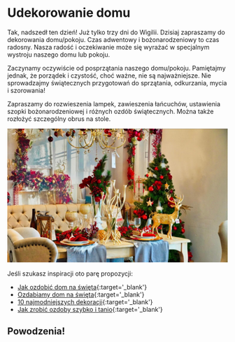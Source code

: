 
# Udekorowanie domu

Tak, nadszedł ten dzień! Już tylko trzy dni do Wigilii. Dzisiaj zapraszamy do dekorowania domu/pokoju. Czas adwentowy i bożonarodzeniowy to czas radosny. Nasza radość i oczekiwanie może się wyrażać w specjalnym wystroju naszego domu lub pokoju.

Zaczynamy oczywiście od posprzątania naszego domu/pokoju. Pamiętajmy jednak, że porządek i czystość, choć ważne, nie są najważniejsze. Nie sprowadzajmy świątecznych przygotowań do sprzątania, odkurzania, mycia i szorowania!

Zapraszamy do rozwieszenia lampek, zawieszenia łańcuchów, ustawienia szopki bożonarodzeniowej i różnych ozdób świątecznych. Można także rozłożyć szczególny obrus na stole.

![Zdjęcie](/img/2020-12-22.jpg)

Jeśli szukasz inspiracji oto parę propozycji:

- [Jak ozdobić dom na święta](https://www.garneczki.pl/blog/jak-ozdobic-dom-na-swieta/){:target='_blank'} 
- [Ozdabiamy dom na święta](https://muratordom.pl/wnetrza/dekoracje/najpiekniejsze-dekoracje-swiateczne-ozdabiamy-dom-na-swieta-aa-rHH6-oRPV-Jh9o.html){:target='_blank'} 
- [10 najmodniejszych dekoracji](https://ladnydom.pl/budowa/56,167217,19305326,dekoracje-domu-na-swieta-bozego-narodzenia-w-10-najmodniejszych.html){:target='_blank'} 
- [Jak zrobić ozdoby szybko i tanio](https://ladnydom.pl/budowa/56,167217,17168234,ozdoby-swiateczne-na-ostatnia-chwile-szybko-i-tanio-zrob.html){:target='_blank'} 


## Powodzenia!



